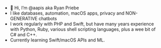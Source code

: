 - 👋 Hi, I’m @aapis aka Ryan Priebe
- I like databases, automation, macOS apps, privacy and NON-GENERATIVE chatbots
- I work regularly with PHP and Swift, but have many years experience with Python, Ruby, various shell scripting languages, plus a wee bit of C# and C++.
- Currently learning Swift/macOS APIs and ML.

<!---
aapis/aapis is a ✨ special ✨ repository because its `README.md` (this file) appears on your GitHub profile.
You can click the Preview link to take a look at your changes.
--->
